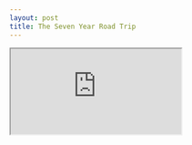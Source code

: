 ```yaml
---
layout: post
title: The Seven Year Road Trip
---
```


<iframe src="https://youtu.be/guYX0P2HRG4"></iframe>